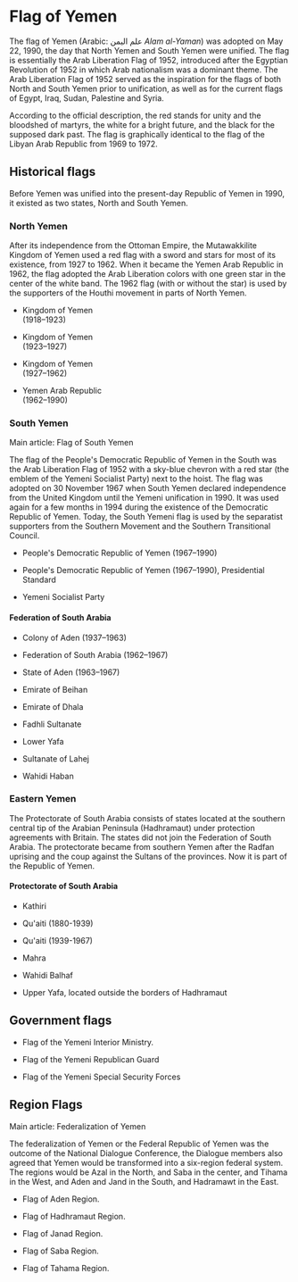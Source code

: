 # Flag of Yemen

The flag of Yemen (Arabic: علم اليمن *Alam al-Yaman*) was adopted on May 22, 1990, the day that North Yemen and South Yemen were unified. The flag is essentially the Arab Liberation Flag of 1952, introduced after the Egyptian Revolution of 1952 in which Arab nationalism was a dominant theme. The Arab Liberation Flag of 1952 served as the inspiration for the flags of both North and South Yemen prior to unification, as well as for the current flags of Egypt, Iraq, Sudan, Palestine and Syria.

According to the official description, the red stands for unity and the bloodshed of martyrs, the white for a bright future, and the black for the supposed dark past. The flag is graphically identical to the flag of the Libyan Arab Republic from 1969 to 1972.

## Historical flags

Before Yemen was unified into the present-day Republic of Yemen in 1990, it existed as two states, North and South Yemen.

### North Yemen

After its independence from the Ottoman Empire, the Mutawakkilite Kingdom of Yemen used a red flag with a sword and stars for most of its existence, from 1927 to 1962. When it became the Yemen Arab Republic in 1962, the flag adopted the Arab Liberation colors with one green star in the center of the white band. The 1962 flag (with or without the star) is used by the supporters of the Houthi movement in parts of North Yemen.

- Kingdom of Yemen\
  (1918–1923)

- Kingdom of Yemen\
  (1923–1927)

- Kingdom of Yemen\
  (1927–1962)

- Yemen Arab Republic\
  (1962–1990)

### South Yemen

Main article: Flag of South Yemen

The flag of the People's Democratic Republic of Yemen in the South was the Arab Liberation Flag of 1952 with a sky-blue chevron with a red star (the emblem of the Yemeni Socialist Party) next to the hoist. The flag was adopted on 30 November 1967 when South Yemen declared independence from the United Kingdom until the Yemeni unification in 1990. It was used again for a few months in 1994 during the existence of the Democratic Republic of Yemen. Today, the South Yemeni flag is used by the separatist supporters from the Southern Movement and the Southern Transitional Council.

- People's Democratic Republic of Yemen (1967–1990)

- People's Democratic Republic of Yemen (1967–1990), Presidential Standard

- Yemeni Socialist Party

#### Federation of South Arabia

- Colony of Aden (1937–1963)

- Federation of South Arabia (1962–1967)

- State of Aden (1963–1967)

- Emirate of Beihan

- Emirate of Dhala

- Fadhli Sultanate

- Lower Yafa

- Sultanate of Lahej

- Wahidi Haban

### Eastern Yemen

The Protectorate of South Arabia consists of states located at the southern central tip of the Arabian Peninsula (Hadhramaut) under protection agreements with Britain. The states did not join the Federation of South Arabia. The protectorate became from southern Yemen after the Radfan uprising and the coup against the Sultans of the provinces. Now it is part of the Republic of Yemen.

#### Protectorate of South Arabia

- Kathiri

- Qu'aiti (1880-1939)

- Qu'aiti (1939-1967)

- Mahra

- Wahidi Balhaf

- Upper Yafa, located outside the borders of Hadhramaut

## Government flags

- Flag of the Yemeni Interior Ministry.

- Flag of the Yemeni Republican Guard

- Flag of the Yemeni Special Security Forces

## Region Flags

Main article: Federalization of Yemen

The federalization of Yemen or the Federal Republic of Yemen was the outcome of the National Dialogue Conference, the Dialogue members also agreed that Yemen would be transformed into a six-region federal system. The regions would be Azal in the North, and Saba in the center, and Tihama in the West, and Aden and Jand in the South, and Hadramawt in the East.

- Flag of Aden Region.

- Flag of Hadhramaut Region.

- Flag of Janad Region.

- Flag of Saba Region.

- Flag of Tahama Region.
